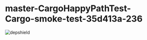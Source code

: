 # master-CargoHappyPathTest-Cargo-smoke-test-35d413a-236

![depshield](https://depshield.sonatype.org/badges/depshield-prod/master-CargoHappyPathTest-Cargo-smoke-test-35d413a-236/depshield.svg)